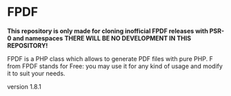 # FPDF
**This repository is only made for cloning inofficial FPDF releases with PSR-0 and namespaces**
**THERE WILL BE NO DEVELOPMENT IN THIS REPOSITORY!**

FPDF is a PHP class which allows to generate PDF files with pure PHP. F from FPDF stands for Free: you may use it for any kind of usage and modify it to suit your needs.

version 1.8.1
